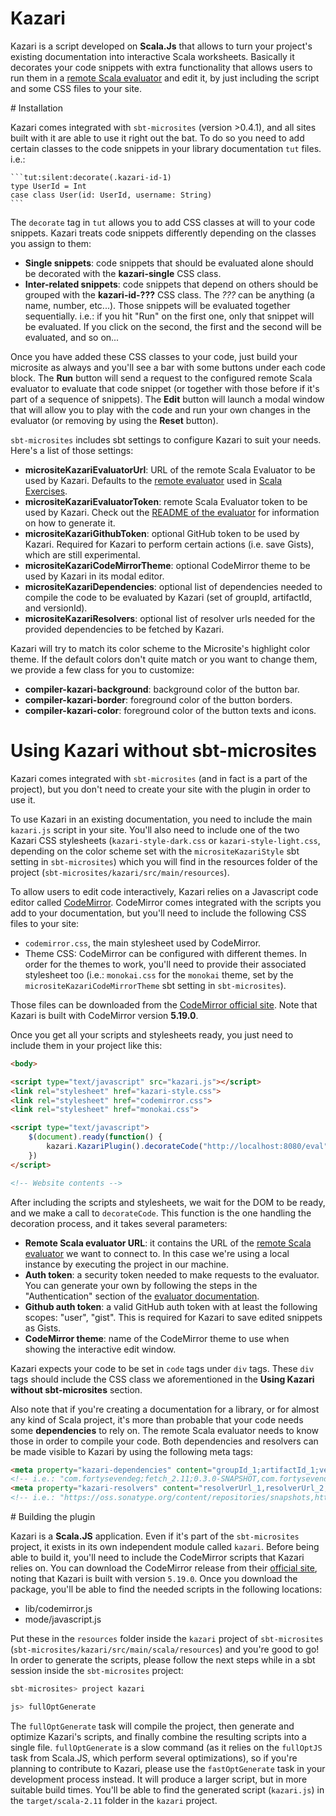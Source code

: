 # Kazari

Kazari is a script developed on **Scala.Js** that allows to turn your project's existing documentation into interactive Scala worksheets. Basically it decorates your code snippets with extra functionality that allows users to run them in a [remote Scala evaluator](https://github.com/scala-exercises/evaluator) and edit it, by just including the script and some CSS files to your site.

# Installation

Kazari comes integrated with `sbt-microsites` (version >0.4.1), and all sites built with it are able to use it right out the bat. To do so you need to add certain classes to the code snippets in your library documentation `tut` files. i.e.:

    ```tut:silent:decorate(.kazari-id-1)
    type UserId = Int
    case class User(id: UserId, username: String)
    ```
The `decorate` tag in `tut` allows you to add CSS classes at will to your code snippets. Kazari treats code snippets differently depending on the classes you assign to them:

* **Single snippets**: code snippets that should be evaluated alone should be decorated with the **kazari-single** CSS class.
* **Inter-related snippets**: code snippets that depend on others should be grouped with the **kazari-id-???** CSS class. The *???* can be anything (a name, number, etc...). Those snippets will be evaluated together sequentially. i.e.: if you hit "Run" on the first one, only that snippet will be evaluated. If you click on the second, the first and the second will be evaluated, and so on...

Once you have added these CSS classes to your code, just build your microsite as always and you'll see a bar with some buttons under each code block. The **Run** button will send a request to the configured remote Scala evaluator to evaluate that code snippet (or together with those before if it's part of a sequence of snippets). The **Edit** button will launch a modal window that will allow you to play with the code and run your own changes in the evaluator (or removing by using the **Reset** button).

`sbt-microsites` includes sbt settings to configure Kazari to suit your needs. Here's a list of those settings:

* **micrositeKazariEvaluatorUrl**: URL of the remote Scala Evaluator to be used by Kazari. Defaults to the [remote evaluator](https://github.com/scala-exercises/evaluator) used in [Scala Exercises](https://github.com/scala-exercises/scala-exercises).
* **micrositeKazariEvaluatorToken**: remote Scala Evaluator token to be used by Kazari. Check out the [README of the evaluator](https://github.com/scala-exercises/evaluator) for information on how to generate it.
* **micrositeKazariGithubToken**: optional GitHub token to be used by Kazari. Required for Kazari to perform certain actions (i.e. save Gists), which are still experimental.
* **micrositeKazariCodeMirrorTheme**: optional CodeMirror theme to be used by Kazari in its modal editor.
* **micrositeKazariDependencies**: optional list of dependencies needed to compile the code to be evaluated by Kazari (set of groupId, artifactId, and versionId).
* **micrositeKazariResolvers**: optional list of resolver urls needed for the provided dependencies to be fetched by Kazari.

Kazari will try to match its color scheme to the Microsite's highlight color theme. If the default colors don't quite match or you want to change them, we provide a few class for you to customize:

* **compiler-kazari-background**: background color of the button bar.
* **compiler-kazari-border**: foreground color of the button borders.
* **compiler-kazari-color**: foreground color of the button texts and icons.

# Using Kazari without sbt-microsites

Kazari comes integrated with `sbt-microsites` (and in fact is a part of the project), but you don't need to create your site with the plugin in order to use it.

To use Kazari in an existing documentation, you need to include the main `kazari.js` script in your site. You'll also need to include one of the two Kazari CSS stylesheets (`kazari-style-dark.css` or `kazari-style-light.css`, depending on the color scheme set with the `micrositeKazariStyle` sbt setting in `sbt-microsites`) which you will find in the resources folder of the project (`sbt-microsites/kazari/src/main/resources`).

To allow users to edit code interactively, Kazari relies on a Javascript code editor called [CodeMirror](http://codemirror.net). CodeMirror comes integrated with the scripts you add to your documentation, but you'll need to include the following CSS files to your site:

* `codemirror.css`, the main stylesheet used by CodeMirror.
* Theme CSS: CodeMirror can be configured with different themes. In order for the themes to work, you'll need to provide their associated stylesheet too (i.e.: `monokai.css` for the `monokai` theme, set by the `micrositeKazariCodeMirrorTheme` sbt setting in `sbt-microsites`).

Those files can be downloaded from the [CodeMirror official site](http://codemirror.net/doc/releases.html). Note that Kazari is built with CodeMirror version **5.19.0**.

Once you get all your scripts and stylesheets ready, you just need to include them in your project like this:

```html
<body>

<script type="text/javascript" src="kazari.js"></script>
<link rel="stylesheet" href="kazari-style.css">
<link rel="stylesheet" href="codemirror.css">
<link rel="stylesheet" href="monokai.css">

<script type="text/javascript">
	$(document).ready(function() {
		kazari.KazariPlugin().decorateCode("http://localhost:8080/eval", "remote_evaluator_auth_token", "github_auth_token", "monokai")
	})	
</script>

<!-- Website contents -->
```

After including the scripts and stylesheets, we wait for the DOM to be ready, and we make a call to `decorateCode`. This function is the one handling the decoration process, and it takes several parameters:

* **Remote Scala evaluator URL**: it contains the URL of the [remote Scala evaluator](https://github.com/scala-exercises/evaluator) we want to connect to. In this case we're using a local instance by executing the project in our machine.
* **Auth token**: a security token needed to make requests to the evaluator. You can generate your own by following the steps in the "Authentication" section of the [evaluator documentation](https://github.com/scala-exercises/evaluator).
* **Github auth token**: a valid GitHub auth token with at least the following scopes: "user", "gist". This is required for Kazari to save edited snippets as Gists.
* **CodeMirror theme**: name of the CodeMirror theme to use when showing the interactive edit window.

Kazari expects your code to be set in `code` tags under `div` tags. These `div` tags should include the CSS class we aforementioned in the **Using Kazari without sbt-microsites** section.

Also note that if you're creating a documentation for a library, or for almost any kind of Scala project, it's more than probable that your code needs some **dependencies** to rely on. The remote Scala evaluator needs to know those in order to compile your code. Both dependencies and resolvers can be made visible to Kazari by using the following meta tags:

```html
<meta property="kazari-dependencies" content="groupId_1;artifactId_1;version_1,groupId_2;artifactId_2;version_2,...">
<!-- i.e.: "com.fortysevendeg;fetch_2.11;0.3.0-SNAPSHOT,com.fortysevendeg;mvessel-android;0.1" -->
<meta property="kazari-resolvers" content="resolverUrl_1,resolverUrl_2,resolverUrl_3,...">
<!-- i.e.: "https://oss.sonatype.org/content/repositories/snapshots,https://dl.bintray.com/content/sbt/sbt-plugin-releases" -->
```

# Building the plugin

Kazari is a **Scala.JS** application. Even if it's part of the `sbt-microsites` project, it exists in its own independent module called `kazari`. Before being able to build it, you'll need to include the CodeMirror scripts that Kazari relies on. You can download the CodeMirror release from their [official site](http://codemirror.net/doc/releases.html), noting that Kazari is built with version `5.19.0`. Once you download the package, you'll be able to find the needed scripts in the following locations:

* lib/codemirror.js
* mode/javascript.js

Put these in the `resources` folder inside the `kazari` project of `sbt-microsites` (`sbt-microsites/kazari/src/main/scala/resources`) and you're good to go! In order to generate the scripts, please follow the next steps while in a sbt session inside the `sbt-microsites` project:

```scala
sbt-microsites> project kazari

js> fullOptGenerate
```

The `fullOptGenerate` task will compile the project, then generate and optimize Kazari's scripts, and finally combine the resulting scripts into a single file. `fullOptGenerate` is a slow command (as it relies on the `fullOptJS` task from Scala.JS, which perform several optimizations), so if you're planning to contribute to Kazari, please use the `fastOptGenerate` task in your development process instead. It will produce a larger script, but in more suitable build times. You'll be able to find the generated script (`kazari.js`) in the `target/scala-2.11` folder in the `kazari` project.
